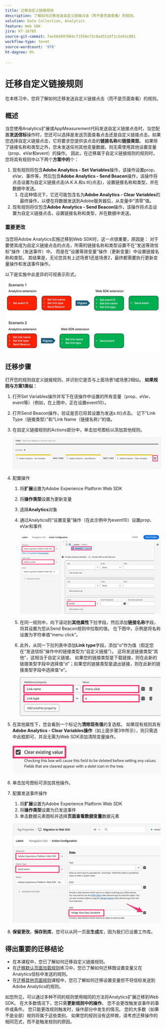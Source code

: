 ```yaml
---
title: 迁移自定义链接规则
description: 了解如何迁移发送自定义链接点击（而不是页面查看）的规则。
solution: Data Collection, Analytics
feature: Web SDK
jira: KT-16765
source-git-commit: 7ae56d997884cf1558e72c0ad553df1c5d43c081
workflow-type: tm+mt
source-wordcount: '970'
ht-degree: 0%

---
```



# 迁移自定义链接规则

在本练习中，您将了解如何迁移发送自定义链接点击（而不是页面查看）的规则。

## 概述

当您使用Analytics扩展或AppMeasurement代码发送自定义链接点击时，当您配置&#x200B;**发送信标**&#x200B;操作时，您还可以选择是发送页面查看点击还是自定义链接点击，如果您选择自定义链接点击，它将要求您提供该点击的&#x200B;**链接名称**&#x200B;和&#x200B;**链接类型**。 如果除了链接名称和类型之外，您未发送任何其他变量数据，则无需使用其他设置变量（prop、eVar和event）的操作。
因此，在迁移属于自定义链接规则的规则时，您将具有规则中以下两个**方案中的**&#x200B;个：

1. 现有规则将包含&#x200B;**Adobe Analytics - Set Variables**&#x200B;操作，该操作设置prop、eVar、事件等，然后包含&#x200B;**Adobe Analytics - Send Beacon**&#x200B;操作，该操作将点击设置为自定义链接点击(A.K.A.和s.tl()点击)，设置链接名称和类型，并在数据中发送。
   1. 在这种情况下，它还可能包含名为&#x200B;**Adobe Analytics - Clear Variables**&#x200B;的最终操作，以便在将数据发送到Adobe服务器后，从变量中“清零”值。
1. 现有规则将仅包含&#x200B;**Adobe Analytics - Send Beacon**&#x200B;操作，该操作将点击设置为自定义链接点击，设置链接名称和类型，并在数据中发送。

### 重要更改

当您将Adobe Analytics实施迁移到Web SDK时，这一点很重要，原因是：
对于要使其成为自定义链接点击的点击，所需的链接名称和类型设置不在“发送等效信标”操作（发送事件）中。 而是在“设置等效变量”操作（更新变量）中设置链接名称和类型。
其结果是，无论您具有上述场景1还是场景2，最终都需要执行更新变量操作和发送事件操作。

以下是实施中此差异的可视表示形式。

![迁移自定义链接规则](assets/migrate-custom-link-rule-2.jpg)

## 迁移步骤

打开您的规则自定义链接规则，并识别它是否与上面场景1或场景2相似。
**如果规则与方案1类似：**

1. 打开Set Variables操作并写下在该操作中设置的所有变量（prop、eVar、event等）（例如，在上图中，正在设置event10）。
1. 打开Send Beacon操作，验证是否已将其设置为发送s.tl()点击。 记下“Link Type（链接类型）”和“Link Name（链接名称）”的值。
1. 在自定义链接规则的Actions部分中，单击加号图标以添加其他规则。

   ![添加新操作](assets/add-new-action-3.jpg)

1. 配置操作
   1. 将&#x200B;**扩展**&#x200B;设置为Adobe Experience Platform Web SDK
   1. 将&#x200B;**操作类型**&#x200B;设置为更新变量
   1. 选择&#x200B;**Analytics**&#x200B;对象
   1. 通过Analytics的“设置变量”操作（在此示例中为event10）设置prop、eVar和事件

      ![设置要迁移的变量](assets/set-variables-to-migrate.jpg)

   1. 在同一规则中，向下滚动到&#x200B;**其他属性**&#x200B;下拉字段，然后添加&#x200B;**链接名称**&#x200B;字段，将其设置为您从Send Beacon规则中拉取的值。 在下图中，示例是将名称设置为字符串值“menu click”。
   1. 此外，从同一下拉列表中添加&#x200B;**Link type**&#x200B;字段，添加“o”作为值（假定您在“发送信标”操作中的链接类型为“自定义链接”）。 这将发送链接类型“其他”，这相当于自定义链接。 如果您的链接类型是下载链接，则在此新的链接类型字段中选择值“d”；如果您的链接类型是退出链接，则在此新的链接类型字段中选择值“e”。

      ![链接名称和类型](assets/link-name-and-type.jpg)

1. 在其他属性下，您会看到一个标记为&#x200B;**清除现有值**&#x200B;的复选框。 如果现有规则具有&#x200B;**Adobe Analytics - Clear Variables操作**（如上面步骤3中所示），则只需选中此框即可，并且无需为Web SDK添加清除变量操作。

   ![清除变量](assets/clear-existing-value.jpg)

1. 单击加号图标可添加其他操作。
1. 配置发送事件操作
   1. 将&#x200B;**扩展**&#x200B;设置为Adobe Experience Platform Web SDK
   1. 将&#x200B;**操作类型**&#x200B;设置为已发送事件
   1. 单击数据元素图标并选择&#x200B;**页面查看数据变量**&#x200B;数据元素

   ![配置发送事件](assets/configure-send-event.jpg)

1. **保留更改**，**保存到库**，您可以从同一页面&#x200B;**生成**&#x200B;库，因为我们已设置工作库。

## 得出重要的迁移结论

* 在本课程中，您已了解如何迁移自定义链接规则。
* 在[迁移默认页面加载规则](migrate-your-default-page-load-rule.md)练习中，您已了解如何迁移既设置变量又在Analytics信标中发送的规则。
* 在[迁移其他页面规则](migrate-additional-page-rules.md)课程中，您已了解如何迁移设置变量但不将信标发送到Adobe Analytics的规则。

如您所见，可以通过多种不同的规则使用相同的方法将Analytics扩展迁移到Web SDK。
在大多数情况下，您只需**更新规则中的操作**。 您不会更改触发该事件的事件或条件。 您只能更改规则触发时，操作部分中发生的情况。
您的大多数（如果不是全部）规则将属于这些类别。 如果您的规则没有这样做，请考虑迁移操作的相同范式，而不是触发规则的原因。
